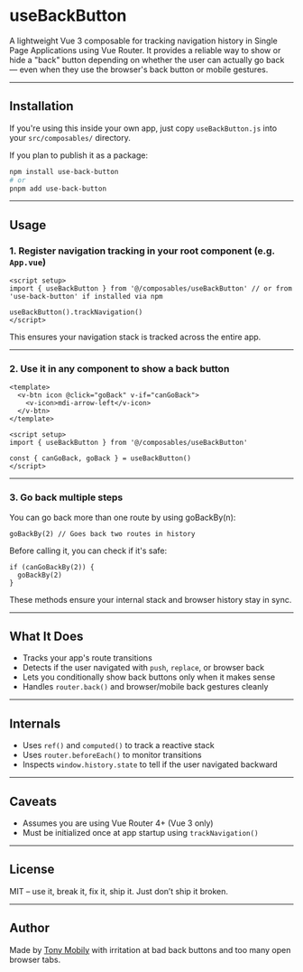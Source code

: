 # useBackButton

A lightweight Vue 3 composable for tracking navigation history in Single Page Applications using Vue Router. It provides a reliable way to show or hide a "back" button depending on whether the user can actually go back — even when they use the browser's back button or mobile gestures.

---

## Installation

If you're using this inside your own app, just copy `useBackButton.js` into your `src/composables/` directory.

If you plan to publish it as a package:

```bash
npm install use-back-button
# or
pnpm add use-back-button
```

---

## Usage

### 1. Register navigation tracking in your root component (e.g. `App.vue`)

```vue
<script setup>
import { useBackButton } from '@/composables/useBackButton' // or from 'use-back-button' if installed via npm

useBackButton().trackNavigation()
</script>
```

This ensures your navigation stack is tracked across the entire app.

---

### 2. Use it in any component to show a back button

```vue
<template>
  <v-btn icon @click="goBack" v-if="canGoBack">
    <v-icon>mdi-arrow-left</v-icon>
  </v-btn>
</template>

<script setup>
import { useBackButton } from '@/composables/useBackButton'

const { canGoBack, goBack } = useBackButton()
</script>
```

---

### 3. Go back multiple steps
You can go back more than one route by using goBackBy(n):

```vue
goBackBy(2) // Goes back two routes in history
```

Before calling it, you can check if it's safe:

```vue
if (canGoBackBy(2)) {
  goBackBy(2)
}
```

These methods ensure your internal stack and browser history stay in sync.

---

## What It Does

- Tracks your app's route transitions
- Detects if the user navigated with `push`, `replace`, or browser back
- Lets you conditionally show back buttons only when it makes sense
- Handles `router.back()` and browser/mobile back gestures cleanly

---

## Internals

- Uses `ref()` and `computed()` to track a reactive stack
- Uses `router.beforeEach()` to monitor transitions
- Inspects `window.history.state` to tell if the user navigated backward

---

## Caveats

- Assumes you are using Vue Router 4+ (Vue 3 only)
- Must be initialized once at app startup using `trackNavigation()`

---

## License

MIT – use it, break it, fix it, ship it. Just don’t ship it broken.

---

## Author

Made by [Tony Mobily](https://github.com/tonymobily) with irritation at bad back buttons and too many open browser tabs.
